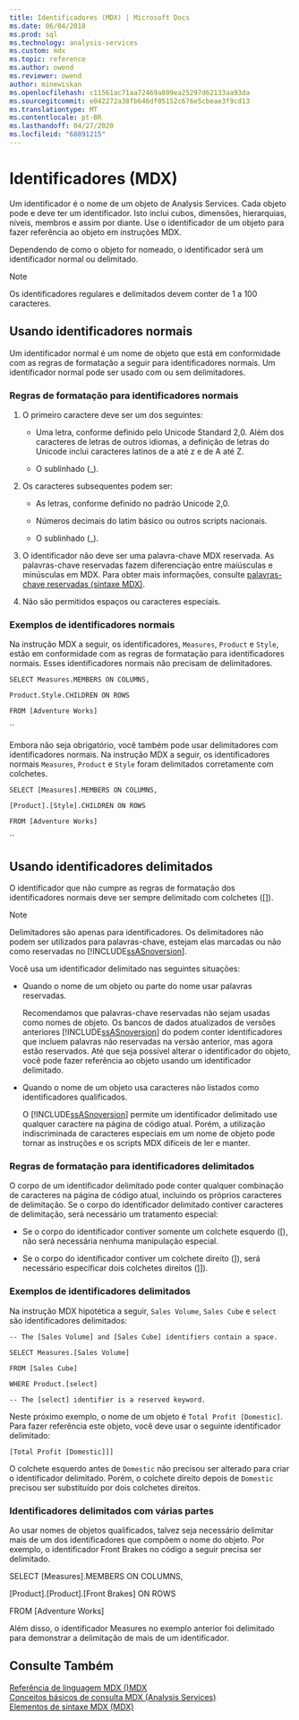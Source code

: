 ```yaml
---
title: Identificadores (MDX) | Microsoft Docs
ms.date: 06/04/2018
ms.prod: sql
ms.technology: analysis-services
ms.custom: mdx
ms.topic: reference
ms.author: owend
ms.reviewer: owend
author: minewiskan
ms.openlocfilehash: c11561ac71aa72469a809ea25297d62133aa93da
ms.sourcegitcommit: e042272a38fb646df05152c676e5cbeae3f9cd13
ms.translationtype: MT
ms.contentlocale: pt-BR
ms.lasthandoff: 04/27/2020
ms.locfileid: "68891215"
---
```

# <a name="identifiers-mdx"></a>Identificadores (MDX)


  Um identificador é o nome de um objeto de Analysis Services. Cada objeto pode e deve ter um identificador. Isto inclui cubos, dimensões, hierarquias, níveis, membros e assim por diante. Use o identificador de um objeto para fazer referência ao objeto em instruções MDX.  
  
 Dependendo de como o objeto for nomeado, o identificador será um identificador normal ou delimitado.  
  
> [!NOTE]  
>  Os identificadores regulares e delimitados devem conter de 1 a 100 caracteres.  
  
## <a name="using-regular-identifiers"></a>Usando identificadores normais  
 Um identificador normal é um nome de objeto que está em conformidade com as regras de formatação a seguir para identificadores normais. Um identificador normal pode ser usado com ou sem delimitadores.  
  
### <a name="formatting-rules-for-regular-identifiers"></a>Regras de formatação para identificadores normais  
  
1.  O primeiro caractere deve ser um dos seguintes:  
  
    -   Uma letra, conforme definido pelo Unicode Standard 2,0. Além dos caracteres de letras de outros idiomas, a definição de letras do Unicode inclui caracteres latinos de a até z e de A até Z.  
  
    -   O sublinhado (_).  
  
2.  Os caracteres subsequentes podem ser:  
  
    -   As letras, conforme definido no padrão Unicode 2,0.  
  
    -   Números decimais do latim básico ou outros scripts nacionais.  
  
    -   O sublinhado (_).  
  
3.  O identificador não deve ser uma palavra-chave MDX reservada. As palavras-chave reservadas fazem diferenciação entre maiúsculas e minúsculas em MDX. Para obter mais informações, consulte [palavras-chave reservadas &#40;sintaxe MDX&#41;](../mdx/reserved-keywords-mdx-syntax.md).  
  
4.  Não são permitidos espaços ou caracteres especiais.  
  
### <a name="examples-of-regular-identifiers"></a>Exemplos de identificadores normais  
 Na instrução MDX a seguir, os identificadores, `Measures`, `Product` e `Style`, estão em conformidade com as regras de formatação para identificadores normais. Esses identificadores normais não precisam de delimitadores.  
  
 `SELECT Measures.MEMBERS ON COLUMNS,`  
  
 `Product.Style.CHILDREN ON ROWS`  
  
 `FROM [Adventure Works]`  
  
 ``  
  
 Embora não seja obrigatório, você também pode usar delimitadores com identificadores normais. Na instrução MDX a seguir, os identificadores normais `Measures`, `Product` e `Style` foram delimitados corretamente com colchetes.  
  
 `SELECT [Measures].MEMBERS ON COLUMNS,`  
  
 `[Product].[Style].CHILDREN ON ROWS`  
  
 `FROM [Adventure Works]`  
  
 ``  
  
## <a name="using-delimited-identifiers"></a>Usando identificadores delimitados  
 O identificador que não cumpre as regras de formatação dos identificadores normais deve ser sempre delimitado com colchetes ([]).  
  
> [!NOTE]  
>  Delimitadores são apenas para identificadores. Os delimitadores não podem ser utilizados para palavras-chave, estejam elas marcadas ou não como reservadas no [!INCLUDE[ssASnoversion](../includes/ssasnoversion-md.md)].  
  
 Você usa um identificador delimitado nas seguintes situações:  
  
-   Quando o nome de um objeto ou parte do nome usar palavras reservadas.  
  
     Recomendamos que palavras-chave reservadas não sejam usadas como nomes de objeto. Os bancos de dados atualizados de versões anteriores [!INCLUDE[ssASnoversion](../includes/ssasnoversion-md.md)] do podem conter identificadores que incluem palavras não reservadas na versão anterior, mas agora estão reservados. Até que seja possível alterar o identificador do objeto, você pode fazer referência ao objeto usando um identificador delimitado.  
  
-   Quando o nome de um objeto usa caracteres não listados como identificadores qualificados.  
  
     O [!INCLUDE[ssASnoversion](../includes/ssasnoversion-md.md)] permite um identificador delimitado use qualquer caractere na página de código atual. Porém, a utilização indiscriminada de caracteres especiais em um nome de objeto pode tornar as instruções e os scripts MDX difíceis de ler e manter.  
  
### <a name="formatting-rules-for-delimited-identifiers"></a>Regras de formatação para identificadores delimitados  
 O corpo de um identificador delimitado pode conter qualquer combinação de caracteres na página de código atual, incluindo os próprios caracteres de delimitação. Se o corpo do identificador delimitado contiver caracteres de delimitação, será necessário um tratamento especial:  
  
-   Se o corpo do identificador contiver somente um colchete esquerdo ([), não será necessária nenhuma manipulação especial.  
  
-   Se o corpo do identificador contiver um colchete direito (]), será necessário especificar dois colchetes direitos (]]).  
  
### <a name="examples-of-delimited-identifiers"></a>Exemplos de identificadores delimitados  
 Na instrução MDX hipotética a seguir, `Sales Volume`, `Sales Cube` e `select` são identificadores delimitados:  
  
 `-- The [Sales Volume] and [Sales Cube] identifiers contain a space.`  
  
 `SELECT Measures.[Sales Volume]`  
  
 `FROM [Sales Cube]`  
  
 `WHERE Product.[select]`  
  
 `-- The [select] identifier is a reserved keyword.`  
  
 Neste próximo exemplo, o nome de um objeto é `Total Profit [Domestic]`. Para fazer referência este objeto, você deve usar o seguinte identificador delimitado:  
  
 `[Total Profit [Domestic]]]`  
  
 O colchete esquerdo antes de `Domestic` não precisou ser alterado para criar o identificador delimitado. Porém, o colchete direito depois de `Domestic` precisou ser substituído por dois colchetes direitos.  
  
### <a name="delimiting-identifiers-with-multiple-parts"></a>Identificadores delimitados com várias partes  
 Ao usar nomes de objetos qualificados, talvez seja necessário delimitar mais de um dos identificadores que compõem o nome do objeto. Por exemplo, o identificador Front Brakes no código a seguir precisa ser delimitado.  
  
 SELECT [Measures].MEMBERS ON COLUMNS,  
  
 [Product].[Product].[Front Brakes] ON ROWS  
  
 FROM [Adventure Works]  
  
 Além disso, o identificador Measures no exemplo anterior foi delimitado para demonstrar a delimitação de mais de um identificador.  
  
## <a name="see-also"></a>Consulte Também  
 [Referência de linguagem MDX &#40;&#41;MDX](../mdx/mdx-language-reference-mdx.md)   
 [Conceitos básicos de consulta MDX &#40;Analysis Services&#41;](https://docs.microsoft.com/analysis-services/multidimensional-models/mdx/mdx-query-fundamentals-analysis-services)   
 [Elementos de sintaxe MDX &#40;MDX&#41;](../mdx/mdx-syntax-elements-mdx.md)  
  
  
